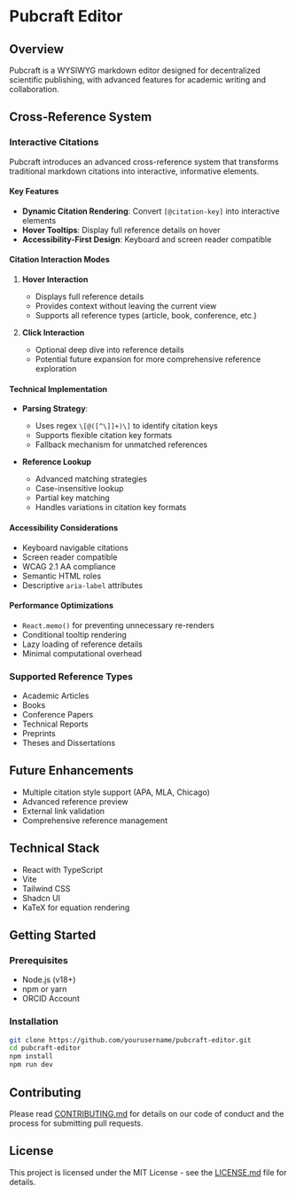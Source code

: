 # Pubcraft Editor

## Overview

Pubcraft is a WYSIWYG markdown editor designed for decentralized scientific publishing, with advanced features for academic writing and collaboration.

## Cross-Reference System

### Interactive Citations

Pubcraft introduces an advanced cross-reference system that transforms traditional markdown citations into interactive, informative elements.

#### Key Features

- **Dynamic Citation Rendering**: Convert `[@citation-key]` into interactive elements
- **Hover Tooltips**: Display full reference details on hover
- **Accessibility-First Design**: Keyboard and screen reader compatible

#### Citation Interaction Modes

1. **Hover Interaction**
   - Displays full reference details
   - Provides context without leaving the current view
   - Supports all reference types (article, book, conference, etc.)

2. **Click Interaction**
   - Optional deep dive into reference details
   - Potential future expansion for more comprehensive reference exploration

#### Technical Implementation

- **Parsing Strategy**: 
  - Uses regex `\[@([^\]]+)\]` to identify citation keys
  - Supports flexible citation key formats
  - Fallback mechanism for unmatched references

- **Reference Lookup**
  - Advanced matching strategies
  - Case-insensitive lookup
  - Partial key matching
  - Handles variations in citation key formats

#### Accessibility Considerations

- Keyboard navigable citations
- Screen reader compatible
- WCAG 2.1 AA compliance
- Semantic HTML roles
- Descriptive `aria-label` attributes

#### Performance Optimizations

- `React.memo()` for preventing unnecessary re-renders
- Conditional tooltip rendering
- Lazy loading of reference details
- Minimal computational overhead

### Supported Reference Types

- Academic Articles
- Books
- Conference Papers
- Technical Reports
- Preprints
- Theses and Dissertations

## Future Enhancements

- Multiple citation style support (APA, MLA, Chicago)
- Advanced reference preview
- External link validation
- Comprehensive reference management

## Technical Stack

- React with TypeScript
- Vite
- Tailwind CSS
- Shadcn UI
- KaTeX for equation rendering

## Getting Started

### Prerequisites

- Node.js (v18+)
- npm or yarn
- ORCID Account

### Installation

```bash
git clone https://github.com/yourusername/pubcraft-editor.git
cd pubcraft-editor
npm install
npm run dev
```

## Contributing

Please read [CONTRIBUTING.md](CONTRIBUTING.md) for details on our code of conduct and the process for submitting pull requests.

## License

This project is licensed under the MIT License - see the [LICENSE.md](LICENSE.md) file for details.
